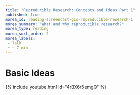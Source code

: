 ```yaml
---
title: "Reproducible Research: Concepts and Ideas Part 1"
published: true
morea_id: reading-screencast-gis-reproducible-research-1
morea_summary: "What and Why reproducible research?"
morea_type: reading
morea_sort_order: 2
morea_labels:
 - Talk
 - ~ 7 min
---
```

# Basic Ideas
{% include youtube.html id="4rBX6r5emgQ" %}
